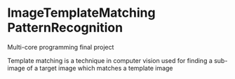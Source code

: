 # ImageTemplateMatching PatternRecognition
Multi-core programming final project

Template matching is a technique in computer vision used for finding a sub-image of a target image which matches a template image
